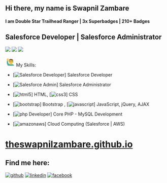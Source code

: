 
<!--(https://github.com/theSwapnilZambare/theswapnilzambare/blob/main/img/header.png) -->



##   Hi there, my name is Swapnil Zambare

#### I am Double Star Trailhead Ranger | 3x Superbadges | 210+ Badges
## Salesforce Developer | Salesforce Administrator


<p align="left">
<!-- <a href="https://theswapnilzambare.github.io/" target="_blank" ><img src="https://img.shields.io/badge/-Website-3423A6?style=flat&logo=Google-Chrome&logoColor=white"/></a> -->
<a href="https://linkedin.com/in/theswapnilzambare" target="_blank" ><img src="https://img.shields.io/badge/-LinkedIn-0077B5?style=flat&logo=Linkedin&logoColor=white"/></a>
<a href="mailto:swapnil.zambare2@gmail.com" target="_blank" ><img src="https://img.shields.io/badge/-Gmail-D14836?style=flat&logo=Gmail&logoColor=white"/></a>
<a href="https://twitter.com/swapnilzambare7" target="_blank" ><img src="https://img.shields.io/badge/-Twitter_-blue?style=flat&logo=Twitter&logoColor=white"/></a>
</a>
</p>


<img src="./img/man_raising_hand.gif" width="30px"/> My Skills:
- [<img src='https://cdn.jsdelivr.net/npm/simple-icons@3.0.1/icons/salesforce.svg' alt='Salesforce Developer' height='10'>] Salesforce Developer
- [<img src='https://cdn.jsdelivr.net/npm/simple-icons@3.0.1/icons/salesforce.svg' alt='Salesforce Admin' height='10'>] Salesforce Administrator

- [<img src='https://cdn.jsdelivr.net/npm/simple-icons@3.0.1/icons/html5.svg' alt='html5' height='10'>] HTML, [<img src='https://cdn.jsdelivr.net/npm/simple-icons@3.0.1/icons/css3.svg' alt='css3' height='10'>] CSS
- [<img src='https://cdn.jsdelivr.net/npm/simple-icons@3.0.1/icons/bootstrap.svg' alt='bootstrap' height='10'>] Bootstrap , [<img src='https://cdn.jsdelivr.net/npm/simple-icons@3.0.1/icons/javascript.svg' alt='javascript' height='10'>] JavaScript, jQuery, AJAX
- [<img src='https://cdn.jsdelivr.net/npm/simple-icons@3.0.1/icons/php.svg' alt='php Developer' height='10'>] Core PHP - MySQL Development
- [<img src='https://cdn.jsdelivr.net/npm/simple-icons@3.0.1/icons/amazonaws.svg' alt='amazonaws' height='10'>] Cloud Computing (Salesforce | AWS)



# <a href="https://theswapnilzambare.github.io/" target="_blank" >theswapnilzambare.github.io</a>


## Find me here:

[<img src='https://cdn.jsdelivr.net/npm/simple-icons@3.0.1/icons/github.svg' alt='github' height='40'>](https://github.com/theswapnilzambare)   [<img src='https://cdn.jsdelivr.net/npm/simple-icons@3.0.1/icons/linkedin.svg' alt='linkedin' height='40'>](https://www.linkedin.com/in/theswapnilzambare/)    [<img src='https://cdn.jsdelivr.net/npm/simple-icons@3.0.1/icons/facebook.svg' alt='facebook' height='40'>](https://www.facebook.com/theswapnilzambare)   <!-- [<img src='https://cdn.jsdelivr.net/npm/simple-icons@3.0.1/icons/instagram.svg' alt='instagram' height='40'>](https://www.instagram.com/theswapnilzambare/)  -->

<!-- [![Top Langs](https://github-readme-stats.vercel.app/api/top-langs/?username=theswapnilzambare)](https://github.com/anuraghazra/github-readme-stats)   -->

<!-- ![GitHub stats](https://github-readme-stats.vercel.app/api?username=theswapnilzambare&show_icons=true)   -->

<!-- ![Profile views](https://gpvc.arturio.dev/theswapnilzambare)     -->



<!-- <p align='left'><img src='https://visitor-badge.laobi.icu/badge?page_id=theSwapnilZambare'></p> -->
